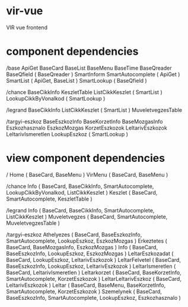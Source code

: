 # vir-vue
VIR vue frontend

# component dependencies

/base
ApiGet
BaseCard
BaseList
BaseMenu
BaseTime
BaseQreader
BaseQfield            ( BaseQreader )
SmartInform
SmartAutocomplete     ( ApiGet )
SmartList             ( ApiGet, BaseList )
SmartLookup           ( BaseQfield )

/chance
BaseCikkInfo
KeszletTable
ListCikkKeszlet       ( SmartList )
LookupCikkByVonalkod  ( SmartLookup )

/legrand
BaseCikkInfo
ListCikkKeszlet       ( SmartList )
MuveletvegzesTable

/targyi-eszkoz
BaseEszkozInfo
BaseKorzetInfo
BaseMozgasInfo
Eszkozhasznalo
EszkozMozgas
KorzetEszkozok
LeltarivEszkozok
LeltarivIsmeretlen
LookupEszkoz          ( SmartLookup )


# view component dependencies
/
Home                  ( BaseCard, BaseMenu )
VirMenu               ( BaseCard, BaseMenu )

/chance
Info                  ( BaseCard, BaseCikkInfo, SmartAutocomplete, LookupCikkByVonalkod, ListCikkKeszlet )
Keszlet               ( BaseCard, SmartAutocomplete, KeszletTable )

/legrand
Info                  ( BaseCard, BaseCikkInfo, SmartAutocomplete, ListCikkKeszlet )
Muveletvegzes         ( BaseCard, SmartAutocomplete, MuveletvegzesTable )

/targyi-eszkoz
Athelyezes            ( BaseCard, BaseEszkozInfo, SmartAutocomplete, LookupEszkoz, EszkozMozgas )
Erkeztetes            ( BaseCard, BaseMozgasInfo, EszkozMozgas )
Info                  ( BaseCard, BaseEszkozInfo, LookupEszkoz, EszkozMozgas )
LeltarEszkozadat      ( BaseCard, LookupEszkoz, LeltarivEszkozok )
LeltarFelvetel        ( BaseCard, BaseEszkozInfo, LookupEszkoz, LeltarivEszkozok )
LeltarIsmeretlen      ( BaseCard, LeltarivIsmeretlen )
Leltarkorzet          ( BaseCard, BaseKorzetInfo, SmartAutocomplete, KorzetEszkozok )
LeltarLeltarivEszkoz  ( BaseCard, LeltarivEszkozok )
Leltar                ( BaseCard, BaseMenu, BaseKorzetInfo, SmartAutocomplete, KorzetEszkozok )
Szemelynek            ( BaseCard, BaseEszkozInfo, SmartAutocomplete, LookupEszkoz, Eszkozhasznalo )
